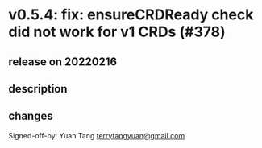 # v0.5.4: fix: ensureCRDReady check did not work for v1 CRDs (#378)

## release on 20220216

## description

## changes

Signed-off-by: Yuan Tang <a href="mailto:terrytangyuan@gmail.com">terrytangyuan@gmail.com</a>

